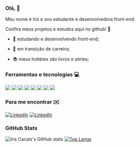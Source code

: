 ### Olá, 👋

Meu nome é Iris e sou estudante e desenvolvedora front-end.

Confira meus projetos e estudos aqui no github! :pencil:

- 🌱 estudando e desenvolvendo front-end;

- 🔭 em transição de carreira;

- :books: meus hobbies são livros e séries;

### Ferramentas e tecnologias :computer:
<img src="https://img.shields.io/badge/JavaScript-323330?style=for-the-badge&logo=javascript&logoColor=F7DF1E"> <img src="https://img.shields.io/badge/HTML5-E34F26?style=for-the-badge&logo=html5&logoColor=white">
<img src="https://img.shields.io/badge/CSS3-1572B6?style=for-the-badge&logo=css3&logoColor=white">
<img src="https://img.shields.io/badge/React-20232A?style=for-the-badge&logo=react&logoColor=61DAFB">
<img src="https://img.shields.io/badge/Bootstrap-563D7C?style=for-the-badge&logo=bootstrap&logoColor=white">
<img src="https://img.shields.io/badge/Jest-C21325?style=for-the-badge&logo=jest&logoColor=white">
<img src="https://img.shields.io/badge/Redux-593D88?style=for-the-badge&logo=redux&logoColor=white">
<img src="https://img.shields.io/badge/Sass-CC6699?style=for-the-badge&logo=sass&logoColor=white">

### Para me encontrar :envelope: 
<a href="https://www.linkedin.com/in/iriscacais/"><img alt="LinkedIn" src="https://img.shields.io/badge/LinkedIn-0077B5?style=for-the-badge&logo=linkedin&logoColor=white" /></a>
<a href="mailto:mandeparairis@gmail.com"><img alt="LinkedIn" src="https://img.shields.io/badge/Gmail-D14836?style=for-the-badge&logo=gmail&logoColor=white" /></a>

### GitHub Stats
![Iris Cacais's GitHub stats](https://github-readme-stats.vercel.app/api?username=iriscacais&show_icons=true&theme=transparent) [![Top Langs](https://github-readme-stats.vercel.app/api/top-langs/?username=iriscacais&show_icons=true&theme=transparent)](https://github.com/anuraghazra/github-readme-stats)
